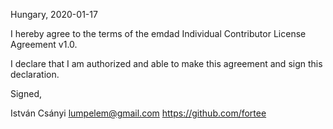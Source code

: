 Hungary, 2020-01-17

I hereby agree to the terms of the emdad Individual Contributor License
Agreement v1.0.

I declare that I am authorized and able to make this agreement and sign this
declaration.

Signed,

István Csányi lumpelem@gmail.com https://github.com/fortee
